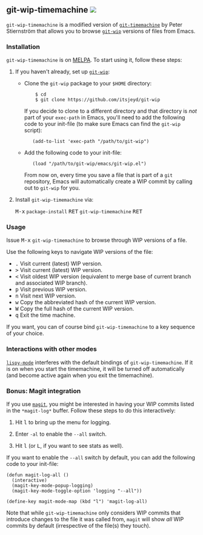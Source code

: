 ## git-wip-timemachine <a href="http://opensource.org/licenses/GPL-3.0"><img src="https://img.shields.io/badge/license-GPL-blue.svg" /></a>

`git-wip-timemachine` is a modified version of
[`git-timemachine`](https://github.com/pidu/git-timemachine) by Peter
Stiernström that allows you to browse
[`git-wip`](https://github.com/itsjeyd/git-wip) versions of files from
Emacs.

### Installation

`git-wip-timemachine` is on [MELPA](http://melpa.org/). To
start using it, follow these steps:

1. If you haven't already, set up
   [`git-wip`](https://github.com/itsjeyd/git-wip):

   - Clone the `git-wip` package to your `$HOME` directory:

             $ cd
             $ git clone https://github.com/itsjeyd/git-wip

     If you decide to clone to a different directory and that
     directory is *not* part of your `exec-path` in Emacs, you'll need
     to add the following code to your init-file (to make sure Emacs
     can find the `git-wip` script):

            (add-to-list 'exec-path "/path/to/git-wip")

   - Add the following code to your init-file:

            (load "/path/to/git-wip/emacs/git-wip.el")

     From now on, every time you save a file that is part of a `git`
     repository, Emacs will automatically create a WIP commit by
     calling out to `git-wip` for you.

2. Install `git-wip-timemachine` via:

   <kbd>M-x</kbd> `package-install` <kbd>RET</kbd> `git-wip-timemachine` <kbd>RET</kbd>

### Usage

Issue <kbd>M-x</kbd> `git-wip-timemachine` to browse through WIP
versions of a file.

Use the following keys to navigate WIP versions of the file:

- <kbd>.</kbd> Visit current (latest) WIP version.
- <kbd>></kbd> Visit current (latest) WIP version.
- <kbd><</kbd> Visit oldest WIP version (equivalent to merge base of current branch and associated WIP branch).
- <kbd>p</kbd> Visit previous WIP version.
- <kbd>n</kbd> Visit next WIP version.
- <kbd>w</kbd> Copy the abbreviated hash of the current WIP version.
- <kbd>W</kbd> Copy the full hash of the current WIP version.
- <kbd>q</kbd> Exit the time machine.

If you want, you can of course bind `git-wip-timemachine` to a key
sequence of your choice.

### Interactions with other modes

[`lispy-mode`](https://github.com/abo-abo/lispy) interferes with the
default bindings of `git-wip-timemachine`. If it is on when you start
the timemachine, it will be turned off automatically (and become
active again when you exit the timemachine).

### Bonus: Magit integration

If you use [`magit`](https://github.com/magit/magit), you might be
interested in having your WIP commits listed in the `*magit-log*`
buffer. Follow these steps to do this interactively:

1. Hit <kbd>l</kbd> to bring up the menu for logging.

2. Enter `-al` to enable the `--all` switch.

3. Hit <kbd>l</kbd> (or <kbd>L</kbd>, if you want to see stats as
   well).

If you want to enable the `--all` switch by default, you can add the
following code to your init-file:

    (defun magit-log-all ()
      (interactive)
      (magit-key-mode-popup-logging)
      (magit-key-mode-toggle-option 'logging "--all"))

    (define-key magit-mode-map (kbd "l") 'magit-log-all)

Note that while `git-wip-timemachine` only considers WIP commits that
introduce changes to the file it was called from, `magit` will show
*all* WIP commits by default (irrespective of the file(s) they touch).

